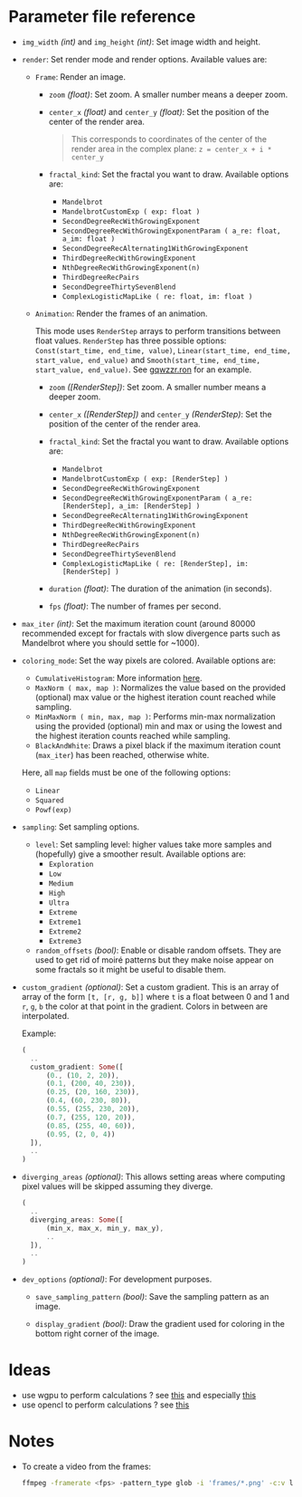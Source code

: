 # Parameter file reference

- `img_width` _(int)_ and `img_height` _(int)_: Set image width and height.

- `render`: Set render mode and render options. Available values are:

  - `Frame`: Render an image.

    - `zoom` _(float)_: Set zoom. A smaller number means a deeper zoom.

    - `center_x` _(float)_ and `center_y` _(float)_: Set the position of the center of the render area.

      > This corresponds to coordinates of the center of the render area in the complex plane: `z = center_x + i * center_y`

    - `fractal_kind`: Set the fractal you want to draw. Available options are:

      - `Mandelbrot`
      - `MandelbrotCustomExp ( exp: float )`
      - `SecondDegreeRecWithGrowingExponent`
      - `SecondDegreeRecWithGrowingExponentParam ( a_re: float, a_im: float )`
      - `SecondDegreeRecAlternating1WithGrowingExponent`
      - `ThirdDegreeRecWithGrowingExponent`
      - `NthDegreeRecWithGrowingExponent(n)`
      - `ThirdDegreeRecPairs`
      - `SecondDegreeThirtySevenBlend`
      - `ComplexLogisticMapLike ( re: float, im: float )`

  - `Animation`: Render the frames of an animation.

    This mode uses `RenderStep` arrays to perform transitions between float values. `RenderStep` has three possible options: `Const(start_time, end_time, value)`, `Linear(start_time, end_time, start_value, end_value)` and `Smooth(start_time, end_time, start_value, end_value)`.
    See [gqwzzr.ron](./presets/gqwzzr.ron) for an example.

    - `zoom` _([RenderStep])_: Set zoom. A smaller number means a deeper zoom.

    - `center_x` _([RenderStep])_ and `center_y` _(RenderStep)_: Set the position of the center of the render area.

    - `fractal_kind`: Set the fractal you want to draw. Available options are:

      - `Mandelbrot`
      - `MandelbrotCustomExp ( exp: [RenderStep] )`
      - `SecondDegreeRecWithGrowingExponent`
      - `SecondDegreeRecWithGrowingExponentParam ( a_re: [RenderStep], a_im: [RenderStep] )`
      - `SecondDegreeRecAlternating1WithGrowingExponent`
      - `ThirdDegreeRecWithGrowingExponent`
      - `NthDegreeRecWithGrowingExponent(n)`
      - `ThirdDegreeRecPairs`
      - `SecondDegreeThirtySevenBlend`
      - `ComplexLogisticMapLike ( re: [RenderStep], im: [RenderStep] )`

    - `duration` _(float)_: The duration of the animation (in seconds).

    - `fps` _(float)_: The number of frames per second.

- `max_iter` _(int)_: Set the maximum iteration count (around 80000 recommended except for fractals with slow divergence parts such as Mandelbrot where you should settle for ~1000).

- `coloring_mode`: Set the way pixels are colored. Available options are:

  - `CumulativeHistogram`: More information [here](https://en.wikipedia.org/wiki/Plotting_algorithms_for_the_Mandelbrot_set#Histogram_coloring).
  - `MaxNorm ( max, map )`: Normalizes the value based on the provided (optional) max value or the highest iteration count reached while sampling.
  - `MinMaxNorm ( min, max, map )`: Performs min-max normalization using the provided (optional) min and max or using the lowest and the highest iteration counts reached while sampling.
  - `BlackAndWhite`: Draws a pixel black if the maximum iteration count (`max_iter`) has been reached, otherwise white.

  Here, all `map` fields must be one of the following options:

  - `Linear`
  - `Squared`
  - `Powf(exp)`

- `sampling`: Set sampling options.

  - `level`: Set sampling level: higher values take more samples and (hopefully) give a smoother result. Available options are:
    - `Exploration`
    - `Low`
    - `Medium`
    - `High`
    - `Ultra`
    - `Extreme`
    - `Extreme1`
    - `Extreme2`
    - `Extreme3`
  - `random_offsets` _(bool)_: Enable or disable random offsets. They are used to get rid of moiré patterns but they make noise appear on some fractals so it might be useful to disable them.

- `custom_gradient` _(optional)_: Set a custom gradient. This is an array of array of the form `[t, [r, g, b]]` where `t` is a float between 0 and 1 and `r`, `g`, `b` the color at that point in the gradient. Colors in between are interpolated.

  Example:

  ```rust
  (
    ..
    custom_gradient: Some([
        (0., (10, 2, 20)),
        (0.1, (200, 40, 230)),
        (0.25, (20, 160, 230)),
        (0.4, (60, 230, 80)),
        (0.55, (255, 230, 20)),
        (0.7, (255, 120, 20)),
        (0.85, (255, 40, 60)),
        (0.95, (2, 0, 4))
    ]),
    ..
  )
  ```

- `diverging_areas` _(optional)_: This allows setting areas where computing pixel values will be skipped assuming they diverge.

  ```rust
  (
    ..
    diverging_areas: Some([
        (min_x, max_x, min_y, max_y),
        ..
    ]),
    ..
  )
  ```

- `dev_options` _(optional)_: For development purposes.

  - `save_sampling_pattern` _(bool)_: Save the sampling pattern as an image.

  - `display_gradient` _(bool)_: Draw the gradient used for coloring in the bottom right corner of the image.

# Ideas

- use wgpu to perform calculations ? see [this](https://github.com/gfx-rs/wgpu/blob/trunk/examples%2Fsrc%2Fhello_compute%2Fmod.rs) and especially [this](https://github.com/gfx-rs/wgpu/blob/trunk/examples%2Fsrc%2Frepeated_compute%2Fmod.rs)
- use opencl to perform calculations ? see [this](https://docs.rs/opencl3/latest/opencl3/)

# Notes

- To create a video from the frames:
  ```bash
  ffmpeg -framerate <fps> -pattern_type glob -i 'frames/*.png' -c:v libx264 -pix_fmt yuv420p video.mp4
  ```

